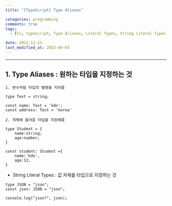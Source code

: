 ```yaml
---
title: "[TypeScript] Type Aliases"

categories: programming
comments: true
tags:
  - [ts, typescript, Type Aliases, Literal Types, String Literal Types]

date: 2022-11-23
last_modified_at: 2023-04-03
---
```


---

## 1. Type Aliases : 원하는 타입을 지정하는 것

```tsx
1. 변수처럼 타입의 별명을 지어줌

type Text = string;

const name: Text = 'kdn';
const address: Text = 'korea'

2. 객체에 들어갈 타입을 지정해줌

type Student = {
    name:string;
    age:number;
}

const student: Student ={
    name:'kdn',
    age:12,
}
```

- String Literal Types : 값 자체를 타입으로 지정하는 것

```tsx
type JSON = "json";
const json: JSON = "json";

console.log("json?", json);
```

